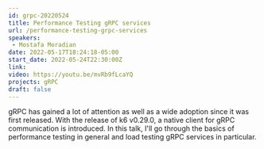 ```yaml
---
id: grpc-20220524
title: Performance Testing gRPC services
url: /performance-testing-grpc-services
speakers:
 - Mostafa Moradian
date: 2022-05-17T18:24:18-05:00
start_date: 2022-05-24T22:30:00Z
link:  
video: https://youtu.be/mvRb9fLcaYQ
projects: gRPC
draft: false
---
```


gRPC has gained a lot of attention as well as a wide adoption since it was first released. With the release of k6 v0.29.0, a native client for gRPC communication is introduced. In this talk, I'll go through the basics of performance testing in general and load testing gRPC services in particular.